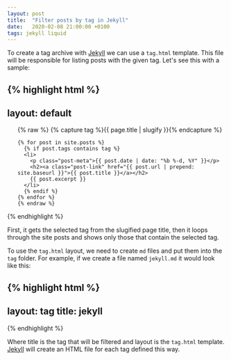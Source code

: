 ```yaml
---
layout: post
title:  "Filter posts by tag in Jekyll"
date:   2020-02-08 21:00:00 +0100
tags: jekyll liquid
---
```

To create a tag archive with [Jekyll][jekyll] we can use a `tag.html` template. This file will be responsible for listing posts with the given tag. Let's see this with a sample:

{% highlight html %}
---
layout: default
---
<div>

  <ul class="post-list">
    {% raw %}
    {% capture tag %}{{ page.title | slugify }}{% endcapture %}

    {% for post in site.posts %}
      {% if post.tags contains tag %}
      <li>
        <p class="post-meta">{{ post.date | date: "%b %-d, %Y" }}</p>
        <h2><a class="post-link" href="{{ post.url | prepend: site.baseurl }}">{{ post.title }}</a></h2>
        {{ post.excerpt }}
      </li>
      {% endif %}
    {% endfor %}
    {% endraw %}
  </ul>

</div>
{% endhighlight %}

First, it gets the selected tag from the slugified page title, then it loops through the site posts and shows only those that contain the selected tag.

To use the `tag.html` layout, we need to create `md` files and put them into the  `tag` folder. For example, if we create a file named `jekyll.md` it would look like this:

{% highlight html %}
---
layout: tag
title: jekyll
---
{% endhighlight %}

Where title is the tag that will be filtered and layout is the `tag.html` template. [Jekyll][jekyll] will create an HTML file for each tag defined this way.

[jekyll]: https://jekyllrb.com/
